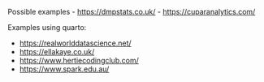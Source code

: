 Possible examples - https://dmpstats.co.uk/ - https://cuparanalytics.com/

Examples using quarto:

-   https://realworlddatascience.net/
-   https://ellakaye.co.uk/
-   https://www.hertiecodingclub.com/
-   https://www.spark.edu.au/
